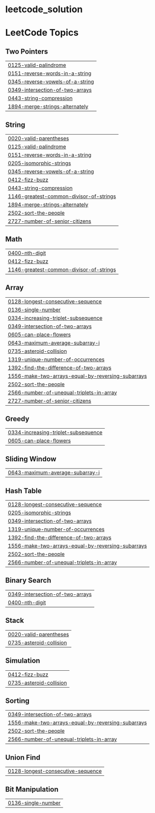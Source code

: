 # leetcode_solution

<!---LeetCode Topics Start-->
# LeetCode Topics
## Two Pointers
|  |
| ------- |
| [0125-valid-palindrome](https://github.com/ishitabhojani/leetcode_solution/tree/master/0125-valid-palindrome) |
| [0151-reverse-words-in-a-string](https://github.com/ishitabhojani/leetcode_solution/tree/master/0151-reverse-words-in-a-string) |
| [0345-reverse-vowels-of-a-string](https://github.com/ishitabhojani/leetcode_solution/tree/master/0345-reverse-vowels-of-a-string) |
| [0349-intersection-of-two-arrays](https://github.com/ishitabhojani/leetcode_solution/tree/master/0349-intersection-of-two-arrays) |
| [0443-string-compression](https://github.com/ishitabhojani/leetcode_solution/tree/master/0443-string-compression) |
| [1894-merge-strings-alternately](https://github.com/ishitabhojani/leetcode_solution/tree/master/1894-merge-strings-alternately) |
## String
|  |
| ------- |
| [0020-valid-parentheses](https://github.com/ishitabhojani/leetcode_solution/tree/master/0020-valid-parentheses) |
| [0125-valid-palindrome](https://github.com/ishitabhojani/leetcode_solution/tree/master/0125-valid-palindrome) |
| [0151-reverse-words-in-a-string](https://github.com/ishitabhojani/leetcode_solution/tree/master/0151-reverse-words-in-a-string) |
| [0205-isomorphic-strings](https://github.com/ishitabhojani/leetcode_solution/tree/master/0205-isomorphic-strings) |
| [0345-reverse-vowels-of-a-string](https://github.com/ishitabhojani/leetcode_solution/tree/master/0345-reverse-vowels-of-a-string) |
| [0412-fizz-buzz](https://github.com/ishitabhojani/leetcode_solution/tree/master/0412-fizz-buzz) |
| [0443-string-compression](https://github.com/ishitabhojani/leetcode_solution/tree/master/0443-string-compression) |
| [1146-greatest-common-divisor-of-strings](https://github.com/ishitabhojani/leetcode_solution/tree/master/1146-greatest-common-divisor-of-strings) |
| [1894-merge-strings-alternately](https://github.com/ishitabhojani/leetcode_solution/tree/master/1894-merge-strings-alternately) |
| [2502-sort-the-people](https://github.com/ishitabhojani/leetcode_solution/tree/master/2502-sort-the-people) |
| [2727-number-of-senior-citizens](https://github.com/ishitabhojani/leetcode_solution/tree/master/2727-number-of-senior-citizens) |
## Math
|  |
| ------- |
| [0400-nth-digit](https://github.com/ishitabhojani/leetcode_solution/tree/master/0400-nth-digit) |
| [0412-fizz-buzz](https://github.com/ishitabhojani/leetcode_solution/tree/master/0412-fizz-buzz) |
| [1146-greatest-common-divisor-of-strings](https://github.com/ishitabhojani/leetcode_solution/tree/master/1146-greatest-common-divisor-of-strings) |
## Array
|  |
| ------- |
| [0128-longest-consecutive-sequence](https://github.com/ishitabhojani/leetcode_solution/tree/master/0128-longest-consecutive-sequence) |
| [0136-single-number](https://github.com/ishitabhojani/leetcode_solution/tree/master/0136-single-number) |
| [0334-increasing-triplet-subsequence](https://github.com/ishitabhojani/leetcode_solution/tree/master/0334-increasing-triplet-subsequence) |
| [0349-intersection-of-two-arrays](https://github.com/ishitabhojani/leetcode_solution/tree/master/0349-intersection-of-two-arrays) |
| [0605-can-place-flowers](https://github.com/ishitabhojani/leetcode_solution/tree/master/0605-can-place-flowers) |
| [0643-maximum-average-subarray-i](https://github.com/ishitabhojani/leetcode_solution/tree/master/0643-maximum-average-subarray-i) |
| [0735-asteroid-collision](https://github.com/ishitabhojani/leetcode_solution/tree/master/0735-asteroid-collision) |
| [1319-unique-number-of-occurrences](https://github.com/ishitabhojani/leetcode_solution/tree/master/1319-unique-number-of-occurrences) |
| [1392-find-the-difference-of-two-arrays](https://github.com/ishitabhojani/leetcode_solution/tree/master/1392-find-the-difference-of-two-arrays) |
| [1556-make-two-arrays-equal-by-reversing-subarrays](https://github.com/ishitabhojani/leetcode_solution/tree/master/1556-make-two-arrays-equal-by-reversing-subarrays) |
| [2502-sort-the-people](https://github.com/ishitabhojani/leetcode_solution/tree/master/2502-sort-the-people) |
| [2566-number-of-unequal-triplets-in-array](https://github.com/ishitabhojani/leetcode_solution/tree/master/2566-number-of-unequal-triplets-in-array) |
| [2727-number-of-senior-citizens](https://github.com/ishitabhojani/leetcode_solution/tree/master/2727-number-of-senior-citizens) |
## Greedy
|  |
| ------- |
| [0334-increasing-triplet-subsequence](https://github.com/ishitabhojani/leetcode_solution/tree/master/0334-increasing-triplet-subsequence) |
| [0605-can-place-flowers](https://github.com/ishitabhojani/leetcode_solution/tree/master/0605-can-place-flowers) |
## Sliding Window
|  |
| ------- |
| [0643-maximum-average-subarray-i](https://github.com/ishitabhojani/leetcode_solution/tree/master/0643-maximum-average-subarray-i) |
## Hash Table
|  |
| ------- |
| [0128-longest-consecutive-sequence](https://github.com/ishitabhojani/leetcode_solution/tree/master/0128-longest-consecutive-sequence) |
| [0205-isomorphic-strings](https://github.com/ishitabhojani/leetcode_solution/tree/master/0205-isomorphic-strings) |
| [0349-intersection-of-two-arrays](https://github.com/ishitabhojani/leetcode_solution/tree/master/0349-intersection-of-two-arrays) |
| [1319-unique-number-of-occurrences](https://github.com/ishitabhojani/leetcode_solution/tree/master/1319-unique-number-of-occurrences) |
| [1392-find-the-difference-of-two-arrays](https://github.com/ishitabhojani/leetcode_solution/tree/master/1392-find-the-difference-of-two-arrays) |
| [1556-make-two-arrays-equal-by-reversing-subarrays](https://github.com/ishitabhojani/leetcode_solution/tree/master/1556-make-two-arrays-equal-by-reversing-subarrays) |
| [2502-sort-the-people](https://github.com/ishitabhojani/leetcode_solution/tree/master/2502-sort-the-people) |
| [2566-number-of-unequal-triplets-in-array](https://github.com/ishitabhojani/leetcode_solution/tree/master/2566-number-of-unequal-triplets-in-array) |
## Binary Search
|  |
| ------- |
| [0349-intersection-of-two-arrays](https://github.com/ishitabhojani/leetcode_solution/tree/master/0349-intersection-of-two-arrays) |
| [0400-nth-digit](https://github.com/ishitabhojani/leetcode_solution/tree/master/0400-nth-digit) |
## Stack
|  |
| ------- |
| [0020-valid-parentheses](https://github.com/ishitabhojani/leetcode_solution/tree/master/0020-valid-parentheses) |
| [0735-asteroid-collision](https://github.com/ishitabhojani/leetcode_solution/tree/master/0735-asteroid-collision) |
## Simulation
|  |
| ------- |
| [0412-fizz-buzz](https://github.com/ishitabhojani/leetcode_solution/tree/master/0412-fizz-buzz) |
| [0735-asteroid-collision](https://github.com/ishitabhojani/leetcode_solution/tree/master/0735-asteroid-collision) |
## Sorting
|  |
| ------- |
| [0349-intersection-of-two-arrays](https://github.com/ishitabhojani/leetcode_solution/tree/master/0349-intersection-of-two-arrays) |
| [1556-make-two-arrays-equal-by-reversing-subarrays](https://github.com/ishitabhojani/leetcode_solution/tree/master/1556-make-two-arrays-equal-by-reversing-subarrays) |
| [2502-sort-the-people](https://github.com/ishitabhojani/leetcode_solution/tree/master/2502-sort-the-people) |
| [2566-number-of-unequal-triplets-in-array](https://github.com/ishitabhojani/leetcode_solution/tree/master/2566-number-of-unequal-triplets-in-array) |
## Union Find
|  |
| ------- |
| [0128-longest-consecutive-sequence](https://github.com/ishitabhojani/leetcode_solution/tree/master/0128-longest-consecutive-sequence) |
## Bit Manipulation
|  |
| ------- |
| [0136-single-number](https://github.com/ishitabhojani/leetcode_solution/tree/master/0136-single-number) |
<!---LeetCode Topics End-->
